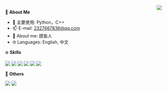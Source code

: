 <a href="#">
  <img align="right" src="https://github-readme-stats.vercel.app/api?username=Akegarasu&count_private=true&show_icons=true" />
</a>


🍓 **About Me**

- 🔭 主要使用: Python，C++
- 📫 E-mail: 2327667836@qq.com
- 👯 About me: 摸鱼人
- 🌐 Languages: English, 中文

❄️ **Skills**

![](https://img.shields.io/badge/-Python-3e74a2?style=flat-square&logo=Python&logoColor=fff)
![](https://img.shields.io/badge/-Go-00add8?style=flat-square&logo=Go&logoColor=fff)
![](https://img.shields.io/badge/-Node.js-339933?style=flat-square&logo=Node.js&logoColor=fff)
![](https://img.shields.io/badge/-Vue-4fc08d?style=flat-square&logo=Vue.js&logoColor=fff)
![](https://img.shields.io/badge/-Docker-2496ED?style=flat-square&logo=Docker&logoColor=fff)
![](https://img.shields.io/badge/-Linux-000000?style=flat-square&logo=Linux&logoColor=fff)


🎄 **Others**

<img src="https://github-readme-stats.vercel.app/api/top-langs/?username=Akegarasu&layout=compact" />
<img src="https://osu-sig.vercel.app/card?user=akegarasu_akiba&mode=std&blur=6&animation=true&mini=true" />



